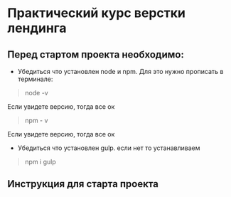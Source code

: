 # Практический курс верстки лендинга

## Перед стартом проекта необходимо:
* Убедиться что установлен node и npm. Для это нужно прописать в терминале: 

> node -v

Если увидете версию, тогда все ок

> npm - v

Если увидете версию, тогда все ок

* Убедиться что установлен gulp. если нет то устанавливаем

> npm i gulp

## Инструкция для старта проекта 